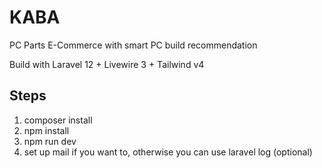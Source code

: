 # KABA
PC Parts E-Commerce with smart PC build recommendation

Build with Laravel 12 + Livewire 3 + Tailwind v4

## Steps
1. composer install
2. npm install
3. npm run dev
4. set up mail if you want to, otherwise you can use laravel log (optional)
